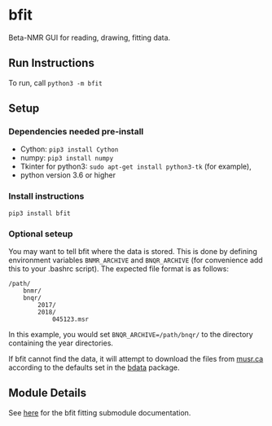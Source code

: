 # bfit
Beta-NMR GUI for reading, drawing, fitting data. 

## Run Instructions

To run, call `python3 -m bfit`

## Setup

### Dependencies needed pre-install

* Cython: `pip3 install Cython`
* numpy: `pip3 install numpy`
* Tkinter for python3: `sudo apt-get install python3-tk` (for example), 
* python version 3.6 or higher

### Install instructions

`pip3 install bfit`

### Optional seteup

You may want to tell bfit where the data is stored. This is done by defining environment variables
`BNMR_ARCHIVE` and `BNQR_ARCHIVE` (for convenience add this to your .bashrc script). The expected file format is as follows: 

    /path/
        bnmr/
        bnqr/
            2017/
            2018/
                045123.msr

In this example, you would set `BNQR_ARCHIVE=/path/bnqr/` to the directory containing the year directories.

If bfit cannot find the data, it will attempt to download the files from [musr.ca](http://musr.ca/mud/runSel.html) according to the defaults set in the [bdata](https://pypi.org/project/bdata/) package. 

## Module Details

See [here](https://github.com/dfujim/bfit/blob/master/bfit/fitting/README.md) for the bfit fitting submodule documentation. 
